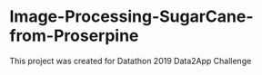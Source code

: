 # Image-Processing-SugarCane-from-Proserpine
This project was created for Datathon 2019 Data2App Challenge
